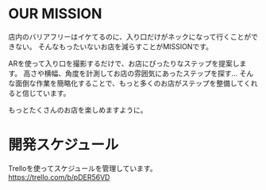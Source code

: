 # OUR MISSION
店内のバリアフリーはイケてるのに、入り口だけがネックになって行くことができない。
そんなもったいないお店を減らすことがMISSIONです。

ARを使って入り口を撮影するだけで、お店にぴったりなステップを提案します。
高さや横幅、角度を計測してお店の雰囲気にあったステップを探す...
そんな面倒な作業を簡略化することで、もっと多くのお店がステップを整備してくれると信じています。

もっとたくさんのお店を楽しめますように。

# 開発スケジュール
Trelloを使ってスケジュールを管理しています。
https://trello.com/b/pDER56VD
